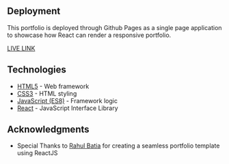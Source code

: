 ## Deployment

This portfolio is deployed through Github Pages as a single page application to showcase how React can render a responsive portfolio.

[LIVE LINK](https://jacobwilder.github.io/react-portfolio/)

## Technologies

- [HTML5](http://www.dropwizard.io/1.0.2/docs/) - Web framework
- [CSS3](https://maven.apache.org/) - HTML styling
- [JavaScript (ES8)](https://rometools.github.io/rome/) - Framework logic
- [React](https://reactjs.org/) - JavaScript Interface Library


## Acknowledgments

* Special Thanks to [Rahul Batia](https://github.com/rbhatia46/React-Portfolio) for creating a seamless portfolio template using ReactJS
